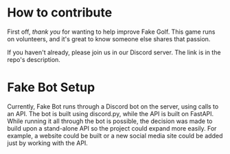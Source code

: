 # How to contribute
First off, *thank you* for wanting to help improve Fake Golf. This game runs on volunteers, and it's great to know someone else shares that passion.

If you haven't already, please join us in our Discord server. The link is in the repo's description.

# Fake Bot Setup
Currently, Fake Bot runs through a Discord bot on the server, using calls to an API. The bot is built using discord.py, while the API is built on FastAPI. While running it all through the bot is possible, the decision was made to build upon a stand-alone API so the project could expand more easily. For example, a website could be built or a new social media site could be added just by working with the API.